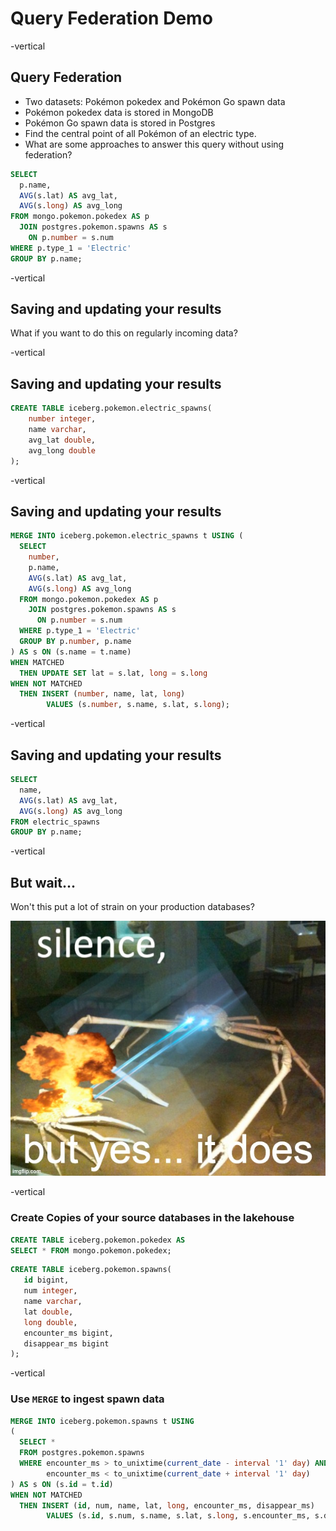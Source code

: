 # Query Federation Demo

-vertical

## Query Federation 

<ul>
  <li>Two datasets: Pok&eacute;mon pokedex and Pok&eacute;mon Go spawn data</li>
  <li>Pok&eacute;mon pokedex data is stored in MongoDB</li>
  <li>Pok&eacute;mon Go spawn data is stored in Postgres</li>
  <li>Find the central point of all Pok&eacute;mon of an electric type.</li>
  <!-- .element class="fragment" -->
  <li>What are some approaches to answer this query without using federation?</li>
  <!-- .element class="fragment" -->
</ul>

```sql
SELECT
  p.name, 
  AVG(s.lat) AS avg_lat, 
  AVG(s.long) AS avg_long
FROM mongo.pokemon.pokedex AS p
  JOIN postgres.pokemon.spawns AS s 
    ON p.number = s.num
WHERE p.type_1 = 'Electric'
GROUP BY p.name;
```
<!-- .element class="fragment" -->


-vertical

## Saving and updating your results 

What if you want to do this on regularly incoming data?
<!-- .element class="fragment" -->

-vertical

## Saving and updating your results 

```sql
CREATE TABLE iceberg.pokemon.electric_spawns(
    number integer,
    name varchar,
    avg_lat double,
    avg_long double
);
```

-vertical

## Saving and updating your results 

```sql
MERGE INTO iceberg.pokemon.electric_spawns t USING (
  SELECT
    number,
    p.name,
    AVG(s.lat) AS avg_lat,
    AVG(s.long) AS avg_long
  FROM mongo.pokemon.pokedex AS p
    JOIN postgres.pokemon.spawns AS s
      ON p.number = s.num
  WHERE p.type_1 = 'Electric'
  GROUP BY p.number, p.name 
) AS s ON (s.name = t.name)
WHEN MATCHED
  THEN UPDATE SET lat = s.lat, long = s.long
WHEN NOT MATCHED
  THEN INSERT (number, name, lat, long)
        VALUES (s.number, s.name, s.lat, s.long);
```

-vertical

## Saving and updating your results 

```sql
SELECT 
  name, 
  AVG(s.lat) AS avg_lat, 
  AVG(s.long) AS avg_long
FROM electric_spawns
GROUP BY p.name;
```

-vertical

## But wait...

Won't this put a lot of strain on your production databases?

<!-- .element class="fragment" -->

![](./images/silence.jpg) <!-- .element width="40%" -->

<!-- .element class="fragment" -->

-vertical

### Create Copies of your source databases in the lakehouse

```sql
CREATE TABLE iceberg.pokemon.pokedex AS
SELECT * FROM mongo.pokemon.pokedex;
```

```sql
CREATE TABLE iceberg.pokemon.spawns(
   id bigint,
   num integer,
   name varchar,
   lat double,
   long double,
   encounter_ms bigint,
   disappear_ms bigint
);
```

-vertical

### Use `MERGE` to ingest spawn data 

```sql
MERGE INTO iceberg.pokemon.spawns t USING 
(
  SELECT *
  FROM postgres.pokemon.spawns
  WHERE encounter_ms > to_unixtime(current_date - interval '1' day) AND 
        encounter_ms < to_unixtime(current_date + interval '1' day)
) AS s ON (s.id = t.id)
WHEN NOT MATCHED
  THEN INSERT (id, num, name, lat, long, encounter_ms, disappear_ms)
        VALUES (s.id, s.num, s.name, s.lat, s.long, s.encounter_ms, s.disappear_ms);
```
